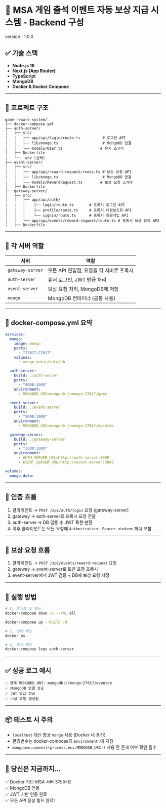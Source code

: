 # 🎯 MSA 게임 출석 이벤트 자동 보상 지급 시스템 - Backend 구성
version : 1.0.0
## ✅ 기술 스택
- **Node.js 18**
- **Next.js (App Router)**
- **TypeScript**
- **MongoDB**
- **Docker & Docker Compose**

---

## 📁 프로젝트 구조

```
game-reward-system/
├── docker-compose.yml
├── auth-server/
│   ├── src/
│   │   ├── app/api/login/route.ts          # 로그인 API
│   │   ├── lib/mongo.ts                    # MongoDB 연결
│   │   └── models/User.ts                 # 유저 스키마
│   ├── Dockerfile
│   └── .env (선택)
├── event-server/
│   ├── src/
│   │   ├── app/api/reward-request/route.ts # 보상 요청 API
│   │   ├── lib/mongo.ts                    # MongoDB 연결
│   │   └── models/RewardRequest.ts        # 보상 요청 스키마
│   ├── Dockerfile
├── gateway-server/
│   ├── src/
│   │   ├── app/api/auth/
│   │   │    ├── login/route.ts       # 프록시 로그인 API
│   │   │    ├── profile/route.ts     # 프록시 내정보조회 API
│   │   │    └── signin/route.ts      # 프록시 회원가입 API
│   │   └── app/api/events/reward-request/route.ts # 프록시 보상 요청 API
│   ├── Dockerfile
```

---

## 🧱 각 서버 역할

| 서버 | 역할 |
|------|------|
| `gateway-server` | 모든 API 진입점, 요청을 각 서버로 프록시 |
| `auth-server`    | 유저 로그인, JWT 발급 처리 |
| `event-server`   | 보상 요청 처리, MongoDB에 저장 |
| `mongo`          | MongoDB 컨테이너 (공통 사용) |

---

## 🔧 docker-compose.yml 요약

```yaml
services:
  mongo:
    image: mongo
    ports:
      - "27017:27017"
    volumes:
      - mongo-data:/data/db

  auth-server:
    build: ./auth-server
    ports:
      - "4000:3000"
    environment:
      - MONGODB_URI=mongodb://mongo:27017/game

  event-server:
    build: ./event-server
    ports:
      - "5000:3000"
    environment:
      - MONGODB_URI=mongodb://mongo:27017/eventdb

  gateway-server:
    build: ./gateway-server
    ports:
      - "3000:3000"
    environment:
      - AUTH_SERVER_URL=http://auth-server:3000
      - EVENT_SERVER_URL=http://event-server:3000

volumes:
  mongo-data:
```

---

## 🔑 인증 흐름

1. 클라이언트 → `POST /api/auth/login` 요청 (gateway-server)
2. gateway → auth-server로 프록시 요청 전달
3. auth-server → DB 검증 후 JWT 토큰 반환
4. 이후 클라이언트는 모든 요청에 `Authorization: Bearer <token>` 헤더 포함

---

## 🎁 보상 요청 흐름

1. 클라이언트 → `POST /api/events/reward-request` 요청
2. gateway → event-server로 토큰 포함 프록시
3. event-server에서 JWT 검증 + DB에 보상 요청 저장

---

## 🧪 실행 방법

```bash
# 1. 초기화 및 빌드
docker-compose down -v --rmi all

docker-compose up --build -d

# 2. 상태 확인
docker ps

# 3. 로그 확인
docker-compose logs auth-server
```

---

## ✅ 성공 로그 예시

```
💡 현재 MONGODB_URI: mongodb://mongo:27017/eventdb
✅ MongoDB 연결 성공
✅ JWT 발급 성공
✅ 보상 요청 생성됨
```

---

## 📦 테스트 시 주의
- `localhost` 대신 항상 `mongo` 사용 (Docker 내 통신)
- 환경변수는 docker-compose의 `environment:`에 지정
- `mongoose.connect(process.env.MONGODB_URI!)` 사용 전 존재 여부 확인 필수

---

## 🎉 당신은 지금까지...
✅ Docker 기반 MSA 서버 3개 완성  
✅ MongoDB 연동  
✅ JWT 기반 인증 완료  
✅ 모든 API 정상 빌드 완료!
